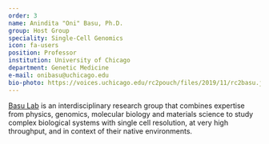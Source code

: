 ```yaml
---
order: 3
name: Anindita "Oni" Basu, Ph.D.
group: Host Group
speciality: Single-Cell Genomics
icon: fa-users
position: Professor
institution: University of Chicago
department: Genetic Medicine
e-mail: onibasu@uchicago.edu
bio-photo: https://voices.uchicago.edu/rc2pouch/files/2019/11/rc2basu.jpg
---
```


[Basu Lab](https://wordpress.uchospitals.edu/basu-lab/) is an interdisciplinary research group that combines expertise from physics, genomics, molecular biology and materials science to study complex biological systems with single cell resolution, at very high throughput, and in context of their native environments.
